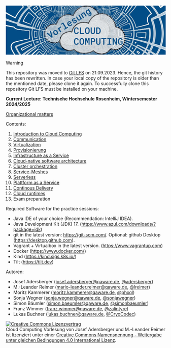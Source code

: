![Lecture Cloud Computing](https://github.com/qaware/cloud-computing-th-rosenheim/blob/master/vl-cc-logo.jpg "Lecture Cloud Computing")

> [!WARNING]  
> This repository was moved to [Git LFS](https://git-lfs.com/) on 21.09.2023.
> Hence, the git history has been rewritten. In case your local copy of the repository is older than the mentioned date, please clone it again.
> To successfully clone this repository  Git LFS must be installed on your machine.

__Current Lecture: Technische Hochschule Rosenheim, Wintersemester 2024/2025__

[Organizational matters](01-introduction/organizational-matters.pdf)

Contents:

1. [Introduction to Cloud Computing](01-introduction)
2. [Communication](02-communication)
3. [Virtualization](03-virtualization)
4. [Provisionierung](04-provisioning)
5. [Infrastructure as a Service](05-iaas)
6. [Cloud-native software architecture](06-cloud-architecture)
7. [Cluster orchestration](07-orchestration)
8. [Service-Meshes](07-orchestration)
9. [Serverless](archive/99-ci-cd_serverless)
10. [Plattform as a Service](10-paas-cd)
11. [Continous Delivery](11-cd)
12. [Cloud runtimes](11-cd)
13. [Exam preparation](13-zusammenfassung)

Required Software for the practice sessions:

* Java IDE of your choice (Recommendation: IntelliJ IDEA).
* Java Development Kit (JDK) 17. (https://www.azul.com/downloads/?package=jdk)
* git in the latest version: https://git-scm.com/. Optional: github Desktop (https://desktop.github.com).
* Vagrant + Virtualbox in the latest version. (https://www.vagrantup.com)
* Docker (https://www.docker.com/)
* Kind (https://kind.sigs.k8s.io/)
* Tilt (https://tilt.dev)

Autoren:

* Josef Adersberger (josef.adersberger@qaware.de, [@adersberger](https://twitter.com/adersberger))
* M.-Leander Reimer (mario-leander.reimer@qaware.de, [@lreimer](https://twitter.com/LeanderReimer))
* Moritz Kammerer (moritz.kammerer@qaware.de, [@phxql](https://github.com/phxql))
* Sonja Wegner (sonja.wegner@qaware.de, [@sonjawegner](https://github.com/sonjawegner))
* Simon Bäumler (simon.baeumler@qaware.de, [@simonbaeumler](https://github.com/simonbaeumler))
* Franz Wimmer (franz.wimmer@qaware.de, [@zalintyre](https://github.com/zalintyre))
* Lukas Buchner (lukas.buchner@qaware.de, [@CryoCodec](https://github.com/CryoCodec))

<a rel="license" href="http://creativecommons.org/licenses/by-sa/4.0/"><img alt="Creative Commons Lizenzvertrag" style="border-width:0" src="https://i.creativecommons.org/l/by-sa/4.0/88x31.png" /></a><br /><span xmlns:dct="http://purl.org/dc/terms/" href="http://purl.org/dc/dcmitype/Text" property="dct:title" rel="dct:type">Cloud Computing Vorlesung</span> von <span xmlns:cc="http://creativecommons.org/ns#" property="cc:attributionName">Josef Adersberger</span> und <span xmlns:cc="http://creativecommons.org/ns#" property="cc:attributionName">M.-Leander Reimer</span> ist lizenziert unter einer <a rel="license" href="http://creativecommons.org/licenses/by-sa/4.0/">Creative Commons Namensnennung - Weitergabe unter gleichen Bedingungen 4.0 International Lizenz</a>.
